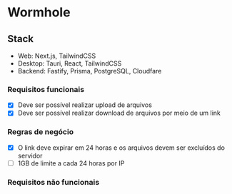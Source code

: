 # Wormhole

## Stack

- Web: Next.js, TailwindCSS
- Desktop: Tauri, React, TailwindCSS
- Backend: Fastify, Prisma, PostgreSQL, Cloudfare

### Requisitos funcionais

- [x] Deve ser possível realizar upload de arquivos
- [x] Deve ser possível realizar download de arquivos por meio de um link

### Regras de negócio

- [x] O link deve expirar em 24 horas e os arquivos devem ser excluídos do servidor
- [ ] 1GB de limite a cada 24 horas por IP

### Requisitos não funcionais
